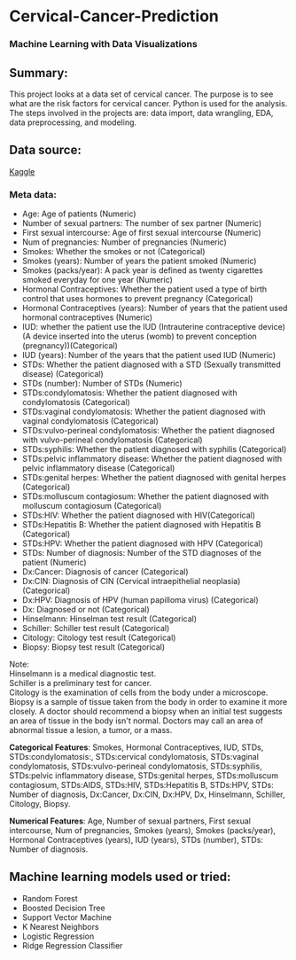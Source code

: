 # Cervical-Cancer-Prediction
### Machine Learning with Data Visualizations

## Summary:
This project looks at a data set of cervical cancer. The purpose is to see what are the risk factors for cervical cancer. Python is used for the analysis. The steps involved in the projects are: data import, data wrangling, EDA, data preprocessing, and modeling. 

## Data source:
[Kaggle](https://archive.ics.uci.edu/ml/datasets/Cervical+cancer+%28Risk+Factors%29)

### Meta data:
* Age: Age of patients (Numeric)
* Number of sexual partners: The number of sex partner (Numeric)
* First sexual intercourse: Age of first sexual intercourse (Numeric)
* Num of pregnancies: Number of pregnancies (Numeric)
* Smokes: Whether the smokes or not (Categorical)
* Smokes (years): Number of years the patient smoked (Numeric)
* Smokes (packs/year): A pack year is defined as twenty cigarettes smoked everyday for one year (Numeric)
* Hormonal Contraceptives: Whether the patient used a type of birth control that uses hormones to prevent pregnancy (Categorical)
* Hormonal Contraceptives (years): Number of years that the patient used hormonal contraceptives (Numeric)
* IUD: whether the patient use the IUD (Intrauterine contraceptive device)(A device inserted into the uterus (womb) to prevent conception (pregnancy))(Categorical)
* IUD (years): Number of the years that the patient used IUD (Numeric)
* STDs: Whether the patient diagnosed with a STD (Sexually transmitted disease) (Categorical)
* STDs (number): Number of STDs (Numeric)
* STDs:condylomatosis: Whether the patient diagnosed with condylomatosis (Categorical)
* STDs:vaginal condylomatosis: Whether the patient diagnosed with vaginal condylomatosis (Categorical)
* STDs:vulvo-perineal condylomatosis: Whether the patient diagnosed with vulvo-perineal condylomatosis (Categorical)
* STDs:syphilis: Whether the patient diagnosed with syphilis (Categorical)
* STDs:pelvic inflammatory disease: Whether the patient diagnosed with pelvic inflammatory disease (Categorical)
* STDs:genital herpes: Whether the patient diagnosed with genital herpes (Categorical)
* STDs:molluscum contagiosum: Whether the patient diagnosed with molluscum contagiosum (Categorical)
* STDs:HIV: Whether the patient diagnosed with HIV(Categorical)
* STDs:Hepatitis B: Whether the patient diagnosed with Hepatitis B (Categorical)
* STDs:HPV: Whether the patient diagnosed with HPV (Categorical)
* STDs: Number of diagnosis: Number of the STD diagnoses of the patient (Numeric)
* Dx:Cancer: Diagnosis of cancer (Categorical)
* Dx:CIN: Diagnosis of CIN (Cervical intraepithelial neoplasia) (Categorical)
* Dx:HPV: Diagnosis of HPV (human papilloma virus) (Categorical)
* Dx: Diagnosed or not (Categorical)
* Hinselmann: Hinselman test result (Categorical)
* Schiller: Schiller test result (Categorical)
* Citology: Citology test result (Categorical)
* Biopsy: Biopsy test result (Categorical)

Note:  
Hinselmann is a medical diagnostic test.  
Schiller is a preliminary test for cancer.  
Citology is the examination of cells from the body under a microscope.  
Biopsy is a sample of tissue taken from the body in order to examine it more closely. A doctor should recommend a biopsy when an initial test suggests an area of tissue in the body isn't normal. Doctors may call an area of abnormal tissue a lesion, a tumor, or a mass.

**Categorical Features**: Smokes, Hormonal Contraceptives, IUD, STDs, STDs:condylomatosis:, STDs:cervical condylomatosis, STDs:vaginal condylomatosis, STDs:vulvo-perineal condylomatosis, STDs:syphilis, STDs:pelvic inflammatory disease, STDs:genital herpes, STDs:molluscum contagiosum, STDs:AIDS, STDs:HIV, STDs:Hepatitis B, STDs:HPV, STDs: Number of diagnosis, Dx:Cancer, Dx:CIN, Dx:HPV, Dx, Hinselmann, Schiller, Citology, Biopsy.

**Numerical Features**: Age, Number of sexual partners, First sexual intercourse, Num of pregnancies, Smokes (years), Smokes (packs/year), Hormonal Contraceptives (years), IUD (years), STDs (number), STDs: Number of diagnosis.

## Machine learning models used or tried:
* Random Forest
* Boosted Decision Tree
* Support Vector Machine
* K Nearest Neighbors
* Logistic Regression
* Ridge Regression Classifier
